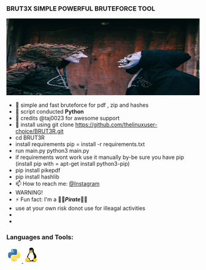 ### BRUT3X SIMPLE POWERFUL BRUTEFORCE TOOL   
<p align='center'>
    <img src = 'contain.jpg' height="200" width = '600' >
</p>

- 🔭 simple and fast bruteforce for pdf , zip and hashes
- 🌱 script conducted **Python**
- 🤔 credits @taj0023 for awesome support
- 💬 install using git clone https://github.com/thelinuxuser-choice/BRUT3R.git
-  cd BRUT3R 
- install requirements pip = install -r requirements.txt
- run main.py python3 main.py
- if requirements wont work use it manually by-be sure you have pip (install pip with = apt-get install python3-pip)
- pip install pikepdf
- pip install hashlib
- 📫 How to reach me:  [@Instagram](https://www.instagram.com/h3k3rs/)
- WARNING!
- ⚡ Fun fact: I'm a  :pirate_flag:***Pirate***:pirate_flag:
- use at your own risk donot use for illeagal activities
-
-

### Languages and Tools:
<p align="left"> 
<a href="https://www.python.org" target="_blank"> <img src="https://raw.githubusercontent.com/devicons/devicon/master/icons/python/python-original.svg" alt="python" width="40" height="40"/> </a>
<a href="https://www.linux.org/" target="_blank"> <img src="https://raw.githubusercontent.com/devicons/devicon/master/icons/linux/linux-original.svg" alt="linux" width="40" height="40"/> </a> 

</p>
